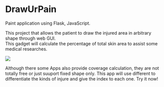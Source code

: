 DrawUrPain
=========================

Paint application using Flask, JavaScript.

This project that allows the patient to draw the injured area in arbitrary shape through web GUI.  
This gadget will calculate the percentage of total skin area to assist some medical researches. 

![](UI.png=100x)

Although there some Apps also provide coverage calculation, they are not totally free or just suuport fixed shape only.
This app will use different to differentiate the kinds of injure and give the index to each one. Try it now!
